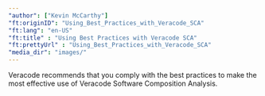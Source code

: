 ```yaml
---
"author": ["Kevin McCarthy"]
"ft:originID": "Using_Best_Practices_with_Veracode_SCA"
"ft:lang": "en-US"
"ft:title" : "Using Best Practices with Veracode SCA"
"ft:prettyUrl" : "Using_Best_Practices_with_Veracode_SCA"
"media_dir": "images/"
---
```


Veracode recommends that you comply with the best practices to make the most effective use of Veracode Software Composition Analysis.
